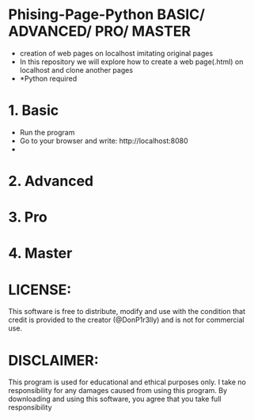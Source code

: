 # Phising-Page-Python  BASIC/ ADVANCED/ PRO/ MASTER
- creation of web pages on localhost imitating original pages
- In this repository we will explore how to create a web page(.html) on localhost and clone another pages
- *Python required


# 1. Basic
- Run the program
- Go to your browser and write: http://localhost:8080
- 


# 2. Advanced

                              

# 3. Pro 




# 4. Master





# LICENSE:
This software is free to distribute, modify and use with the condition that credit is provided to the creator (@DonP1r3lly) and is not for commercial use.

# DISCLAIMER:
This program is used for educational and ethical purposes only. I take no responsibility for any damages caused from using this program. By downloading and using this software, you agree that you take full responsibility 
